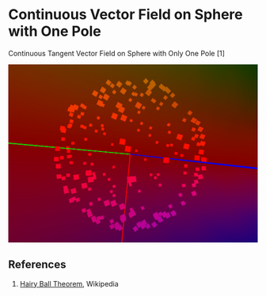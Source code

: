 # Continuous Vector Field on Sphere with One Pole

Continuous Tangent Vector Field on Sphere with Only One Pole [1]

[![Demo](Img/Demo01.jpg)](https://vimeo.com/118406481)

## References
1. [Hairy Ball Theorem](http://en.wikipedia.org/wiki/Hairy_ball_theorem), Wikipedia
